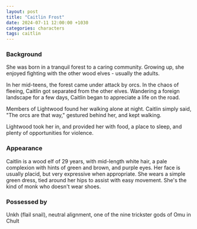 ```yaml
---
layout: post
title: "Caitlin Frost"
date: 2024-07-11 12:00:00 +1030
categories: characters
tags: caitlin
---
```

### Background
She was born in a tranquil forest to a caring community. Growing up, she enjoyed fighting with the other wood elves - usually the adults.

In her mid-teens, the forest came under attack by orcs. In the chaos of fleeing, Caitlin got separated from the other elves. Wandering a foreign landscape for a few days, Caitlin began to appreciate a life on the road.

Members of Lightwood found her walking alone at night. Caitlin simply said, "The orcs are that way," gestured behind her, and kept walking.

Lightwood took her in, and provided her with food, a place to sleep, and plenty of opportunities for violence.


### Appearance
Caitlin is a wood elf of 29 years, with mid-length white hair, a pale complexion with hints of green and brown, and purple eyes. Her face is usually placid, but very expressive when appropriate. She wears a simple green dress, tied around her hips to assist with easy movement. She's the kind of monk who doesn't wear shoes.

### Possessed by
Unkh (flail snail), neutral alignment, one of the nine trickster gods of Omu in Chult